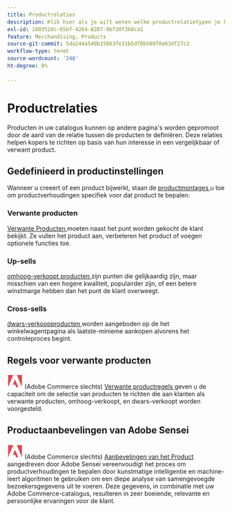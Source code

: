```yaml
---
title: Productrelaties
description: Klik hier als je wilt weten welke productrelatietypen je kunt gebruiken om producten te promoten bij kopers op wie je bent gericht.
exl-id: 180352dc-65bf-4264-8287-9bf30f368ca1
feature: Merchandising, Products
source-git-commit: 5da244a548b15863fe31b5df8b509f8e63df27c2
workflow-type: tm+mt
source-wordcount: '248'
ht-degree: 0%

---
```


# Productrelaties

Producten in uw catalogus kunnen op andere pagina&#39;s worden gepromoot door de aard van de relatie tussen de producten te definiëren. Deze relaties helpen kopers te richten op basis van hun interesse in een vergelijkbaar of verwant product.

## Gedefinieerd in productinstellingen

Wanneer u creeert of een product bijwerkt, staan de [ productmontages ](../catalog/product-create.md#product-settings) u toe om productverhoudingen specifiek voor dat product te bepalen:

### Verwante producten

[ Verwante Producten ](../catalog/related-products-up-sells-cross-sells.md#related-products) moeten naast het punt worden gekocht de klant bekijkt. Ze vullen het product aan, verbeteren het product of voegen optionele functies toe.

### Up-sells

[ omhoog-verkoopt producten ](../catalog/related-products-up-sells-cross-sells.md#up-sells) zijn punten die gelijkaardig zijn, maar misschien van een hogere kwaliteit, populairder zijn, of een betere winstmarge hebben dan het punt de klant overweegt.

### Cross-sells

[ dwars-verkoopproducten ](../catalog/related-products-up-sells-cross-sells.md#cross-sells) worden aangeboden op de het winkelwagentpagina als laatste-minieme aankopen alvorens het controleproces begint.

## Regels voor verwante producten

![ Adobe Commerce ](../assets/adobe-logo.svg) (Adobe Commerce slechts) [ Verwante productregels ](product-related-rules.md) geven u de capaciteit om de selectie van producten te richten die aan klanten als verwante producten, omhoog-verkoopt, en dwars-verkoopt worden voorgesteld.

## Productaanbevelingen van Adobe Sensei

![ Adobe Commerce ](../assets/adobe-logo.svg) (Adobe Commerce slechts) [ Aanbevelingen van het Product ](https://experienceleague.adobe.com/docs/commerce/product-recommendations/overview.html?lang=nl-NL) aangedreven door Adobe Sensei vereenvoudigt het proces om productverhoudingen te bepalen door kunstmatige intelligentie en machine-leert algoritmen te gebruiken om een diepe analyse van samengevoegde bezoekersgegevens uit te voeren. Deze gegevens, in combinatie met uw Adobe Commerce-catalogus, resulteren in zeer boeiende, relevante en persoonlijke ervaringen voor de klant.
